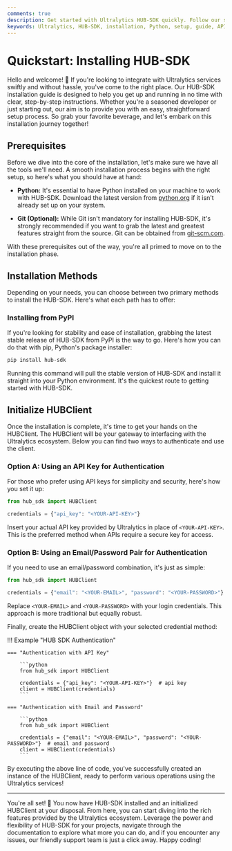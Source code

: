 ```yaml
---
comments: true
description: Get started with Ultralytics HUB-SDK quickly. Follow our step-by-step guide for easy installation and initialization using Python. Perfect for all skill levels!.
keywords: Ultralytics, HUB-SDK, installation, Python, setup, guide, API key, authentication, Git, PyPI
---
```


# Quickstart: Installing HUB-SDK

Hello and welcome! 🎉 If you're looking to integrate with Ultralytics services swiftly and without hassle, you've come to the right place. Our HUB-SDK installation guide is designed to help you get up and running in no time with clear, step-by-step instructions. Whether you're a seasoned developer or just starting out, our aim is to provide you with an easy, straightforward setup process. So grab your favorite beverage, and let's embark on this installation journey together!

## Prerequisites

Before we dive into the core of the installation, let's make sure we have all the tools we'll need. A smooth installation process begins with the right setup, so here's what you should have at hand:

- **Python:** It's essential to have Python installed on your machine to work with HUB-SDK. Download the latest version from [python.org](https://www.python.org/downloads/) if it isn't already set up on your system.

- **Git (Optional):** While Git isn't mandatory for installing HUB-SDK, it's strongly recommended if you want to grab the latest and greatest features straight from the source. Git can be obtained from [git-scm.com](https://git-scm.com/downloads).

With these prerequisites out of the way, you're all primed to move on to the installation phase.

## Installation Methods

Depending on your needs, you can choose between two primary methods to install the HUB-SDK. Here's what each path has to offer:

### Installing from PyPI

If you're looking for stability and ease of installation, grabbing the latest stable release of HUB-SDK from PyPI is the way to go. Here's how you can do that with pip, Python's package installer:

```bash
pip install hub-sdk
```

Running this command will pull the stable version of HUB-SDK and install it straight into your Python environment. It's the quickest route to getting started with HUB-SDK.

## Initialize HUBClient

Once the installation is complete, it's time to get your hands on the HUBClient. The HUBClient will be your gateway to interfacing with the Ultralytics ecosystem. Below you can find two ways to authenticate and use the client.

### Option A: Using an API Key for Authentication

For those who prefer using API keys for simplicity and security, here's how you set it up:

```python
from hub_sdk import HUBClient

credentials = {"api_key": "<YOUR-API-KEY>"}
```

Insert your actual API key provided by Ultralytics in place of `<YOUR-API-KEY>`. This is the preferred method when APIs require a secure key for access.

### Option B: Using an Email/Password Pair for Authentication

If you need to use an email/password combination, it's just as simple:

```python
from hub_sdk import HUBClient

credentials = {"email": "<YOUR-EMAIL>", "password": "<YOUR-PASSWORD>"}
```

Replace `<YOUR-EMAIL>` and `<YOUR-PASSWORD>` with your login credentials. This approach is more traditional but equally robust.

Finally, create the HUBClient object with your selected credential method:

!!! Example "HUB SDK Authentication"

    === "Authentication with API Key"

        ```python
        from hub_sdk import HUBClient

        credentials = {"api_key": "<YOUR-API-KEY>"}  # api key
        client = HUBClient(credentials)
        ```

    === "Authentication with Email and Password"

        ```python
        from hub_sdk import HUBClient

        credentials = {"email": "<YOUR-EMAIL>", "password": "<YOUR-PASSWORD>"}  # email and password
        client = HUBClient(credentials)
        ```

By executing the above line of code, you've successfully created an instance of the HUBClient, ready to perform various operations using the Ultralytics services!

---

You're all set! 🚀 You now have HUB-SDK installed and an initialized HUBClient at your disposal. From here, you can start diving into the rich features provided by the Ultralytics ecosystem. Leverage the power and flexibility of HUB-SDK for your projects, navigate through the documentation to explore what more you can do, and if you encounter any issues, our friendly support team is just a click away. Happy coding!
